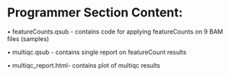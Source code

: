 # Programmer Section Content:

•	featureCounts.qsub - contains code for applying featureCounts on 9 BAM files (samples)

•	multiqc.qsub - contains single report on featureCount results

• multiqc_report.html- contains plot of multiqc results




